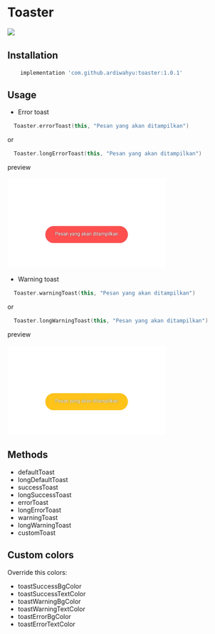 # Toaster
[![](https://jitpack.io/v/ardiwahyu/toaster.svg)](https://jitpack.io/#ardiwahyu/toaster)
## Installation
```gradle
    implementation 'com.github.ardiwahyu:toaster:1.0.1'
```
## Usage
* Error toast
```kotlin
  Toaster.errorToast(this, "Pesan yang akan ditampilkan")
```
or
```kotlin
  Toaster.longErrorToast(this, "Pesan yang akan ditampilkan")
```
preview</br></br>
<img src="https://github.com/ardiwahyu/toaster/blob/master/image/error.jpg" width="356" height="200">

* Warning toast
```kotlin
  Toaster.warningToast(this, "Pesan yang akan ditampilkan")
```
or
```kotlin
  Toaster.longWarningToast(this, "Pesan yang akan ditampilkan")
```
preview</br></br>
<img src="https://github.com/ardiwahyu/toaster/blob/master/image/warning.jpg" width="356" height="200">

## Methods
* defaultToast
* longDefaultToast
* successToast
* longSuccessToast
* errorToast
* longErrorToast
* warningToast
* longWarningToast
* customToast

## Custom colors
Override this colors:
* toastSuccessBgColor
* toastSuccessTextColor
* toastWarningBgColor
* toastWarningTextColor
* toastErrorBgColor 
* toastErrorTextColor 
